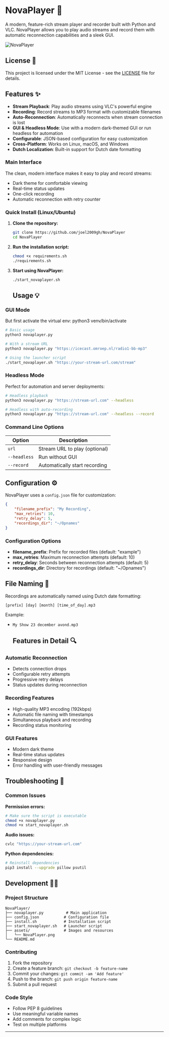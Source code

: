 # NovaPlayer 🎵

A modern, feature-rich stream player and recorder built with Python and VLC. NovaPlayer allows you to play audio streams and record them with automatic reconnection capabilities and a sleek GUI.

![NovaPlayer](assets/NovaPlayer.png)

## License 📄

This project is licensed under the MIT License - see the [LICENSE](LICENSE) file for details.

## Features ✨

- **Stream Playback**: Play audio streams using VLC's powerful engine
- **Recording**: Record streams to MP3 format with customizable filenames
- **Auto-Reconnection**: Automatically reconnects when stream connection is lost
- **GUI & Headless Mode**: Use with a modern dark-themed GUI or run headless for automation
- **Configurable**: JSON-based configuration for easy customization
- **Cross-Platform**: Works on Linux, macOS, and Windows
- **Dutch Localization**: Built-in support for Dutch date formatting

### Main Interface
The clean, modern interface makes it easy to play and record streams:

- Dark theme for comfortable viewing
- Real-time status updates
- One-click recording
- Automatic reconnection with retry counter

### Quick Install (Linux/Ubuntu)

1. **Clone the repository:**
   ```bash
   git clone https://github.com/joel2009gh/NovaPlayer
   cd NovaPlayer
   ```

2. **Run the installation script:**
   ```bash
   chmod +x requirements.sh
   ./requirements.sh
   ```

3. **Start using NovaPlayer:**
   ```bash
   ./start_novaplayer.sh
   ```
   

   ## Usage 💡

### GUI Mode
But first activate the virtual env: python3 venv/bin/activate
```bash
# Basic usage
python3 novaplayer.py

# With a stream URL
python3 novaplayer.py "https://icecast.omroep.nl/radio1-bb-mp3"

# Using the launcher script
./start_novaplayer.sh "https://your-stream-url.com/stream"
```

### Headless Mode
Perfect for automation and server deployments:

```bash
# Headless playback
python3 novaplayer.py "https://stream-url.com" --headless

# Headless with auto-recording
python3 novaplayer.py "https://stream-url.com" --headless --record
```

### Command Line Options

| Option | Description |
|--------|-------------|
| `url` | Stream URL to play (optional) |
| `--headless` | Run without GUI |
| `--record` | Automatically start recording |

## Configuration ⚙️

NovaPlayer uses a `config.json` file for customization:

```json
{
    "filename_prefix": "My Recording",
    "max_retries": 10,
    "retry_delay": 5,
    "recordings_dir": "~/Opnames"
}
```

### Configuration Options

- **filename_prefix**: Prefix for recorded files (default: "example")
- **max_retries**: Maximum reconnection attempts (default: 10)
- **retry_delay**: Seconds between reconnection attempts (default: 5)
- **recordings_dir**: Directory for recordings (default: "~/Opnames")

## File Naming 📁

Recordings are automatically named using Dutch date formatting:
```
[prefix] [day] [month] [time_of_day].mp3
```
Example:
- `My Show 23 december avond.mp3`

  ## Features in Detail 🔍

### Automatic Reconnection
- Detects connection drops
- Configurable retry attempts
- Progressive retry delays
- Status updates during reconnection

### Recording Features
- High-quality MP3 encoding (192kbps)
- Automatic file naming with timestamps
- Simultaneous playback and recording
- Recording status monitoring

### GUI Features
- Modern dark theme
- Real-time status updates
- Responsive design
- Error handling with user-friendly messages

## Troubleshooting 🔧

### Common Issues

**Permission errors:**
```bash
# Make sure the script is executable
chmod +x novaplayer.py
chmod +x start_novaplayer.sh
```

**Audio issues:**
```bash
cvlc "https://your-stream-url.com"
```

**Python dependencies:**
```bash
# Reinstall dependencies
pip3 install --upgrade pillow psutil
```

## Development 👨‍💻

### Project Structure
```
NovaPlayer/
├── novaplayer.py          # Main application
├── config.json           # Configuration file
├── install.sh            # Installation script
├── start_novaplayer.sh   # Launcher script
├── assets/               # Images and resources
│   └── NovaPlayer.png
└── README.md
```

### Contributing

1. Fork the repository
2. Create a feature branch: `git checkout -b feature-name`
3. Commit your changes: `git commit -am 'Add feature'`
4. Push to the branch: `git push origin feature-name`
5. Submit a pull request

### Code Style
- Follow PEP 8 guidelines
- Use meaningful variable names
- Add comments for complex logic
- Test on multiple platforms


---
